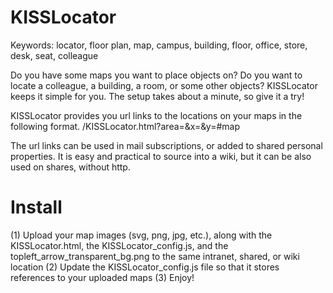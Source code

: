 # KISSLocator
Keywords: locator, floor plan, map, campus, building, floor, office, store, desk, seat, colleague

Do you have some maps you want to place objects on?
Do you want to locate a colleague, a building, a room, or some other objects?
KISSLocator keeps it simple for you. The setup takes about a minute, so give it a try!

KISSLocator provides you url links to the locations on your maps in the following format.
<domain>/KISSLocator.html?area=<map name>&x=<x coordinate on the map>&y=<y coordinate on the map>#map<floor id>

The url links can be used in mail subscriptions, or added to shared personal properties.
It is easy and practical to source into a wiki, but it can be also used on shares, without http.

# Install
(1) Upload your map images (svg, png, jpg, etc.), along with the KISSLocator.html, the KISSLocator_config.js, and the topleft_arrow_transparent_bg.png to the same intranet, shared, or wiki location
(2) Update the KISSLocator_config.js file so that it stores references to your uploaded maps
(3) Enjoy!
